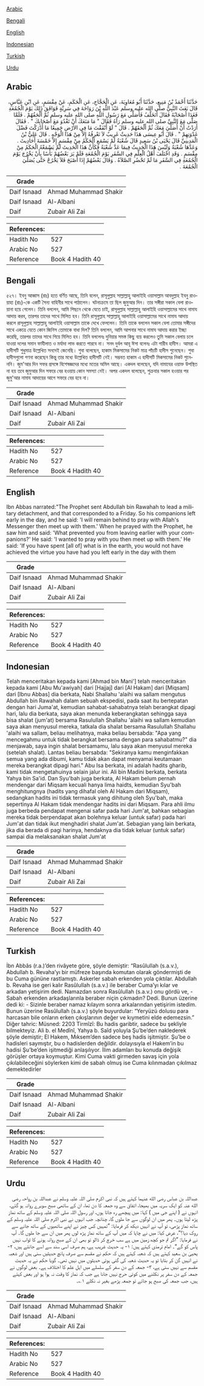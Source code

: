 [Arabic](#arabic)

[Bengali](#bengali)

[English](#english)

[Indonesian](#indonesian)

[Turkish](#turkish)

[Urdu](#urdu)

## Arabic


<div dir="rtl" lang="ar" style={{fontSize:'larger',backgroundColor:'#f8f9fa',padding:20}}>
حَدَّثَنَا أَحْمَدُ بْنُ مَنِيعٍ، حَدَّثَنَا أَبُو مُعَاوِيَةَ، عَنِ الْحَجَّاجِ، عَنِ الْحَكَمِ، عَنْ مِقْسَمٍ، عَنِ ابْنِ عَبَّاسٍ، قَالَ بَعَثَ النَّبِيُّ صلى الله عليه وسلم عَبْدَ اللَّهِ بْنَ رَوَاحَةَ فِي سَرِيَّةٍ فَوَافَقَ ذَلِكَ يَوْمَ الْجُمُعَةِ فَغَدَا أَصْحَابُهُ فَقَالَ أَتَخَلَّفُ فَأُصَلِّي مَعَ رَسُولِ اللَّهِ صلى الله عليه وسلم ثُمَّ أَلْحَقُهُمْ ‏.‏ فَلَمَّا صَلَّى مَعَ النَّبِيِّ صلى الله عليه وسلم رَآهُ فَقَالَ ‏"‏ مَا مَنَعَكَ أَنْ تَغْدُوَ مَعَ أَصْحَابِكَ ‏"‏ ‏.‏ فَقَالَ أَرَدْتُ أَنْ أُصَلِّيَ مَعَكَ ثُمَّ أَلْحَقَهُمْ ‏.‏ قَالَ ‏"‏ لَوْ أَنْفَقْتَ مَا فِي الأَرْضِ جَمِيعًا مَا أَدْرَكْتَ فَضْلَ غَدْوَتِهِمْ ‏"‏ ‏.‏ قَالَ أَبُو عِيسَى هَذَا حَدِيثٌ غَرِيبٌ لاَ نَعْرِفُهُ إِلاَّ مِنْ هَذَا الْوَجْهِ ‏.‏ قَالَ عَلِيُّ بْنُ الْمَدِينِيِّ قَالَ يَحْيَى بْنُ سَعِيدٍ قَالَ شُعْبَةُ لَمْ يَسْمَعِ الْحَكَمُ مِنْ مِقْسَمٍ إِلاَّ خَمْسَةَ أَحَادِيثَ ‏.‏ وَعَدَّهَا شُعْبَةُ وَلَيْسَ هَذَا الْحَدِيثُ فِيمَا عَدَّ شُعْبَةُ فَكَأَنَّ هَذَا الْحَدِيثَ لَمْ يَسْمَعْهُ الْحَكَمُ مِنْ مِقْسَمٍ ‏.‏ وَقَدِ اخْتَلَفَ أَهْلُ الْعِلْمِ فِي السَّفَرِ يَوْمَ الْجُمُعَةِ فَلَمْ يَرَ بَعْضُهُمْ بَأْسًا بِأَنْ يَخْرُجَ يَوْمَ الْجُمُعَةِ فِي السَّفَرِ مَا لَمْ تَحْضُرِ الصَّلاَةُ ‏.‏ وَقَالَ بَعْضُهُمْ إِذَا أَصْبَحَ فَلاَ يَخْرُجْ حَتَّى يُصَلِّيَ الْجُمُعَةَ ‏.‏
</div>
<div style={{backgroundColor:'#f8f9fa',padding:20, marginBottom: 10}}><table> <thead> <tr> <th>Grade</th> <th></th> </tr> </thead> <tbody> <tr><td>Daif Isnaad</td><td>Ahmad Muhammad Shakir</td></tr><tr><td>Daif Isnaad</td><td>Al-Albani</td></tr><tr><td>Daif</td><td>Zubair Ali Zai</td></tr></tbody></table><table> <thead> <tr> <th>References:</th> <th></th> </tr> </thead> <tbody><tr><td>Hadith No</td><td>527</td></tr><tr><td>Arabic No</td><td>527</td></tr><tr><td>Reference</td><td>Book 4 Hadith 40</td></tr></tbody></table></div>

## Bengali


<div dir="ltr" lang="bn" style={{fontSize:'larger',backgroundColor:'#f8f9fa',padding:20}}>
৫২৭। ইবনু আব্বাস (রাঃ) হতে বর্ণিত আছে, তিনি বলেন, রাসূলুল্লাহ সাল্লাল্লাহু আলাইহি ওয়াসাল্লাম আবদুল্লাহ ইবনু রাওয়াহা (রাঃ)-কে একটি সৈন্য বাহিনীর সাথে পাঠালেন। ঘটনাক্রমে তা ছিল জুমুআর দিন। তার সঙ্গীরা সকাল বেলা রাওয়ানা হয়ে গেলেন। তিনি বললেন, আমি পিছনে থেকে যেতে চাই, রাসূলুল্লাহ সাল্লাল্লাহু আলাইহি ওয়াসাল্লামের সাথে নামায আদায় করব, তারপর তাদের সাথে মিলিত হব। তিনি রাসূলুল্লাহ সাল্লাল্লাহু আলাইহি ওয়াসাল্লামের সাথে নামায আদায় করলে রাসূলুল্লাহ সাল্লাল্লাহু আলাইহি ওয়াসাল্লাম তাকে দেখে ফেললেন। তিনি তাকে বললেন সকাল বেলা তোমার সঙ্গীদের সাথে একত্রে যেতে কোন জিনিস তোমাকে বাধা দিল? তিনি বললেন, আমি আপনার সাথে নামায আদায় করার ইচ্ছা করেছি, তারপর তাদের সাথে গিয়ে মিলিত হব। তিনি বললেনঃ দুনিয়ার সমস্ত কিছু ব্যয় করলেও তুমি সকাল বেলায় চলে যাওয়া দলের সমান ফাযীলাত ও মর্যাদা লাভ করতে পারবে না। সনদ দুর্বল আবূ ঈসা বলেনঃ এটা গারীব হাদীস। আমরা এ হাদীসটি শুধুমাত্র উল্লেখিত সনদেই জেনেছি। শুবা বলেছেন, হাকাম মিকসামের নিকট মাত্র পাঁচটি হাদীস শুনেছেন। শুবা হাদীসগুলো গণনা করেছেন কিন্তু তার মধ্যে উল্লেখিত হাদীসটি নেই। সম্ভবত হাকাম এ হাদীসটি মিকসামের নিকট শুনেননি। জুম'আর দিন সফর প্রসঙ্গে বিশেষজ্ঞদের মধ্যে মতের অমিল আছে। একদল বলেছেন, যদি নামাযের ওয়াক্ত উপস্থিত না হয় তবে জুমুআর দিন সফরে বের হওয়ায় কোন সমস্যা নেই। অপর একদল বলেছেন, শুক্রবার সকাল হওয়ার পর জুমু'আর নামায আদায়ের আগে সফরে বের হবে না।
</div>
<div style={{backgroundColor:'#f8f9fa',padding:20, marginBottom: 10}}><table> <thead> <tr> <th>Grade</th> <th></th> </tr> </thead> <tbody> <tr><td>Daif Isnaad</td><td>Ahmad Muhammad Shakir</td></tr><tr><td>Daif Isnaad</td><td>Al-Albani</td></tr><tr><td>Daif</td><td>Zubair Ali Zai</td></tr></tbody></table><table> <thead> <tr> <th>References:</th> <th></th> </tr> </thead> <tbody><tr><td>Hadith No</td><td>527</td></tr><tr><td>Arabic No</td><td>527</td></tr><tr><td>Reference</td><td>Book 4 Hadith 40</td></tr></tbody></table></div>

## English


<div dir="ltr" lang="en" style={{fontSize:'larger',backgroundColor:'#f8f9fa',padding:20}}>
Ibn Abbas narrated:"The Prophet sent Abdullah bin Rawahah to lead a military detachment, and that corresponded to a Friday. So his companions left early in the day, and he said: 'I will remain behind to pray with Allah's Messenger then meet up with them.' When he prayed with the Prophet, he saw him and said: 'What prevented you from leaving earlier with your companions?' He said: 'I wanted to pray with you then meet up with them.' He said: 'If you have spent [all of] what is in the earth, you would not have achieved the virtue you have had you left early in the day with them
</div>
<div style={{backgroundColor:'#f8f9fa',padding:20, marginBottom: 10}}><table> <thead> <tr> <th>Grade</th> <th></th> </tr> </thead> <tbody> <tr><td>Daif Isnaad</td><td>Ahmad Muhammad Shakir</td></tr><tr><td>Daif Isnaad</td><td>Al-Albani</td></tr><tr><td>Daif</td><td>Zubair Ali Zai</td></tr></tbody></table><table> <thead> <tr> <th>References:</th> <th></th> </tr> </thead> <tbody><tr><td>Hadith No</td><td>527</td></tr><tr><td>Arabic No</td><td>527</td></tr><tr><td>Reference</td><td>Book 4 Hadith 40</td></tr></tbody></table></div>

## Indonesian


<div dir="ltr" lang="id" style={{fontSize:'larger',backgroundColor:'#f8f9fa',padding:20}}>
Telah menceritakan kepada kami [Ahmad bin Mani'] telah menceritakan kepada kami [Abu Mu'awiyah] dari [Hajjaj] dari [Al Hakam] dari [Miqsam] dari [Ibnu Abbas] dia berkata, Nabi Shallahu 'alaihi wa sallam mengutus Abdullah bin Rawahah dalam sebuah ekspedisi, pada saat itu bertepatan dengan hari Juma'at, kemudian sahabat-sahabatnya telah berangkat dipagi hari, lalu dia berkata, saya akan menunda keberangkatan sehingga saya bisa shalat (jum'at) bersama Rasulullah Shallahu 'alaihi wa sallam kemudian saya akan menyusul mereka, tatkala dia shalat bersama Rasulullah Shallahu 'alaihi wa sallam, beliau melihatnya, maka beliau bersabda: "Apa yang mencegahmu untuk tidak berangkat bersama dengan para sahabatmu?" dia menjawab, saya ingin shalat bersamamu, lalu saya akan menyusul mereka (setelah shalat). Lantas beliau bersabda: "Sekiranya kamu menginfakkan semua yang ada dibumi, kamu tidak akan dapat menyamai keutamaan mereka berangkat dipagi hari." Abu Isa berkata, ini adalah hadits gharib, kami tidak mengetahuinya selain jalur ini. Ali bin Madini berkata, berkata Yahya bin Sa'id. Dan Syu'bah juga berkata, Al Hakam belum pernah mendengar dari Miqsam kecuali hanya lima haidts, kemudian Syu'bah menghitungnya (hadits yang dihafal oleh Al Hakam dari Miqsam), sedangkan hadits ini tidak termasuk yang dihitung oleh Syu'bah, maka sepertinya Al Hakam tidak mendengar hadits ini dari Miqsam. Para ahli ilmu juga berbeda pendapat mengenai safar pada hari Jum'at, bahkan sebagian mereka tidak berpendapat akan bolehnya keluar (untuk safar) pada hari Jum'at dan tidak ikut menghadiri shalat Jum'at. Sebagian yang lain berkata, jika dia berada di pagi harinya, hendaknya dia tidak keluar (untuk safar) sampai dia melaksanakan shalat Jum'at
</div>
<div style={{backgroundColor:'#f8f9fa',padding:20, marginBottom: 10}}><table> <thead> <tr> <th>Grade</th> <th></th> </tr> </thead> <tbody> <tr><td>Daif Isnaad</td><td>Ahmad Muhammad Shakir</td></tr><tr><td>Daif Isnaad</td><td>Al-Albani</td></tr><tr><td>Daif</td><td>Zubair Ali Zai</td></tr></tbody></table><table> <thead> <tr> <th>References:</th> <th></th> </tr> </thead> <tbody><tr><td>Hadith No</td><td>527</td></tr><tr><td>Arabic No</td><td>527</td></tr><tr><td>Reference</td><td>Book 4 Hadith 40</td></tr></tbody></table></div>

## Turkish


<div dir="ltr" lang="tr" style={{fontSize:'larger',backgroundColor:'#f8f9fa',padding:20}}>
İbn Abbâs (r.a.)’den rivâyete göre, şöyle demiştir: “Rasûlullah (s.a.v.), Abdullah b. Revaha’yı bir müfreze başında komutan olarak göndermişti de bu Cuma gününe rastlamıştı. Askerler sabah erkenden yola çıktılar. Abdullah b. Revaha ise geri kalır Rasûlullah (s.a.v.) ile beraber Cuma’yı kılar ve arkadan yetişirim dedi. Namazdan sonra Rasûlullah (s.a.v.) onu gördü ve, - Sabah erkenden arkadaşlarınla beraber niçin çıkmadın? Dedi. Bunun üzerine dedi ki: - Sizinle beraber namaz kılayım sonra arkalarından yetişirim istedim. Bunun üzerine Rasûlullah (s.a.v.) şöyle buyurdular: “Yeryüzü dolusu para harcasan bile onların erken çıkışlarının değer ve kıymetini elde edemezsin.” Diğer tahric: Müsned: 2203 Tirmîzî: Bu hadis garibtir, sadece bu şekliyle bilmekteyiz. Ali b. el Medînî, Yahya b. Saîd yoluyla Şu’be’den naklederek şöyle demiştir; El Hakem, Mıksem’den sadece beş hadis işitmiştir. Şu’be o hadisleri saymıştır, bu o hadislerden değildir. dolayısıyla el Hakem’in bu hadisi Şu’be’den işitmediği anlaşılıyor. İlim adamları bu konuda değişik görüşler ortaya koymuştur. Kimi Cuma vakti girmeden savaş için yola çıkılabileceğini söylerken kimi de sabah olmuş ise Cuma kılınmadan çıkılmaz demektedirler
</div>
<div style={{backgroundColor:'#f8f9fa',padding:20, marginBottom: 10}}><table> <thead> <tr> <th>Grade</th> <th></th> </tr> </thead> <tbody> <tr><td>Daif Isnaad</td><td>Ahmad Muhammad Shakir</td></tr><tr><td>Daif Isnaad</td><td>Al-Albani</td></tr><tr><td>Daif</td><td>Zubair Ali Zai</td></tr></tbody></table><table> <thead> <tr> <th>References:</th> <th></th> </tr> </thead> <tbody><tr><td>Hadith No</td><td>527</td></tr><tr><td>Arabic No</td><td>527</td></tr><tr><td>Reference</td><td>Book 4 Hadith 40</td></tr></tbody></table></div>

## Urdu


<div dir="rtl" lang="ur" style={{fontSize:'larger',backgroundColor:'#f8f9fa',padding:20}}>
عبداللہ بن عباس رضی الله عنہما کہتے ہیں کہ نبی اکرم صلی اللہ علیہ وسلم نے عبداللہ بن رواحہ رضی الله عنہ کو ایک سریہ میں بھیجا، اتفاق سے وہ جمعہ کا دن تھا، ان کے ساتھی صبح سویرے روانہ ہو گئے، انہوں نے ( اپنے جی میں ) کہا: میں پیچھے رہ جاتا ہوں، اور رسول اللہ صلی اللہ علیہ وسلم کے ساتھ نماز پڑھ لیتا ہوں۔ پھر میں ان لوگوں سے جا ملوں گا، چنانچہ جب انہوں نے نبی اکرم صلی اللہ علیہ وسلم کے ساتھ نماز پڑھی، تو آپ نے انہیں دیکھ کر فرمایا: ”تمہیں کس چیز نے اپنے ساتھیوں کے ساتھ جانے سے روک دیا؟“، عرض کیا: میں نے چاہا کہ میں آپ کے ساتھ نماز پڑھ لوں پھر میں ان سے جا ملوں گا۔ آپ نے فرمایا: ”اگر تم جو کچھ زمین میں ہے سب خرچ کر ڈالو تو بھی ان کے صبح روانہ ہونے کا ثواب نہیں پاس کو گے“۔ امام ترمذی کہتے ہیں: ۱- یہ حدیث غریب ہے، ہم صرف اسی سند سے اسے جانتے ہیں، ۲- یحییٰ بن سعید کہتے ہیں کہ شعبہ کہتے ہیں کہ حکم نے مقسم سے صرف پانچ حدیثیں سنی ہیں اور شعبہ نے انہیں گن کر بتایا تو یہ حدیث شعبہ کی گنی ہوئی حدیثوں میں نہیں تھی۔ گویا حکم نے یہ حدیث مقسم سے نہیں سنی ہے، ۳- جمعہ کے دن سفر کے سلسلے میں اہل علم کا اختلاف ہے۔ بعض لوگوں نے جمعہ کے دن سفر پر نکلنے میں کوئی حرج نہیں جانا ہے جب کہ نماز کا وقت نہ ہوا ہو اور بعض کہتے ہیں، جب جمعہ کی صبح ہو جائے تو جمعہ پڑھے بغیر نہ نکلے ۱؎۔
</div>
<div style={{backgroundColor:'#f8f9fa',padding:20, marginBottom: 10}}><table> <thead> <tr> <th>Grade</th> <th></th> </tr> </thead> <tbody> <tr><td>Daif Isnaad</td><td>Ahmad Muhammad Shakir</td></tr><tr><td>Daif Isnaad</td><td>Al-Albani</td></tr><tr><td>Daif</td><td>Zubair Ali Zai</td></tr></tbody></table><table> <thead> <tr> <th>References:</th> <th></th> </tr> </thead> <tbody><tr><td>Hadith No</td><td>527</td></tr><tr><td>Arabic No</td><td>527</td></tr><tr><td>Reference</td><td>Book 4 Hadith 40</td></tr></tbody></table></div>